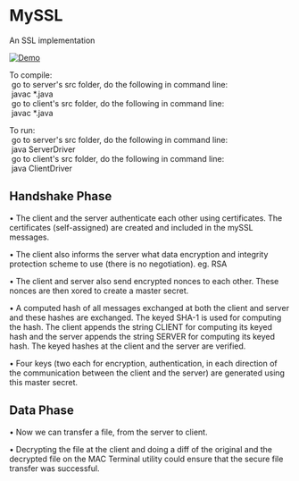 # MySSL
An SSL implementation

[![Demo](https://www.youtube.com/watch?v=f96630oHiwQ/0.jpg)](https://www.youtube.com/watch?v=f96630oHiwQ)


To compile:  
&nbsp;go to server's src folder, do the following in command line:  
&nbsp;javac *.java  
&nbsp;go to client's src folder, do the following in command line:  
&nbsp;javac *.java  

To run:  
&nbsp;go to server's src folder, do the following in command line:  
&nbsp;java ServerDriver  
&nbsp;go to client's src folder, do the following in command line:  
&nbsp;java ClientDriver  
    
## Handshake Phase   
• The client and the server authenticate each other using certificates. The certificates (self-assigned) are created and included in the mySSL messages.
  
• The client also informs the server what data encryption and integrity protection scheme to use (there is no negotiation). eg. RSA  
  
• The client and server also send encrypted nonces to each other. These nonces are then xored to create a master secret.  
  
• A computed hash of all messages exchanged at both the client and server and these hashes are exchanged. The keyed SHA-1 is used for computing the hash. The client appends the string CLIENT for computing its keyed hash and the server appends the string SERVER for computing its keyed hash. The keyed hashes at the client and the server are verified.  
  
• Four keys (two each for encryption, authentication, in each direction of the communication between the client and the server) are generated using this master secret.  
  
    
## Data Phase  
• Now we can transfer a file, from the server to client.  
  
• Decrypting the file at the client and doing a diff of the original and the decrypted file on the MAC Terminal utility could ensure that the secure file transfer was successful.  
